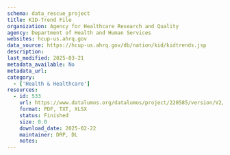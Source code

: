 ```yaml
---
schema: data_rescue_project 
title: KID-Trend File
organization: Agency for Healthcare Research and Quality
agency: Department of Health and Human Services
websites: hcup-us.ahrq.gov
data_source: https://hcup-us.ahrq.gov/db/nation/kid/kidtrends.jsp
description: 
last_modified: 2025-03-21
metadata_available: No
metadata_url: 
category:
  - ['Health & Healthcare'] 
resources:
  - id: 533
    url: https://www.datalumos.org/datalumos/project/220585/version/V2/view
    format: PDF, TXT, XLSX
    status: Finished
    size: 0.0
    download_date: 2025-02-22
    maintainer: DRP, DL
    notes: 
---
```

